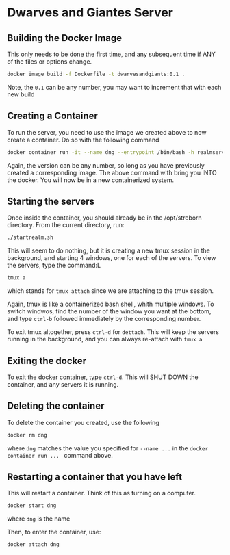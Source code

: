 # Dwarves and Giantes Server

## Building the Docker Image
This only needs to be done the first time, and any subsequent time if ANY of the files or options change.
```sh
docker image build -f Dockerfile -t dwarvesandgiants:0.1 .
```
Note, the `0.1` can be any number, you may want to increment that with each new build

## Creating a Container
To run the server, you need to use the image we created above to now create a container. Do so with the following command 
```sh
docker container run -it --name dng --entrypoint /bin/bash -h realmserver dwarvesandgiants:0.1
```
Again, the version can be any number, so long as you have previously created a corresponding image.
The above command with bring you INTO the docker. You will now be in a new containerized system.


## Starting the servers
Once inside the container, you should already be in the /opt/streborn directory. From the current directory, run:
```sh
./startrealm.sh
```
This will seem to do nothing, but it is creating a new tmux session in the background, and starting 4 windows, one for each of the servers.
To view the servers, type the command:L
```sh
tmux a
```
which stands for `tmux attach` since we are attaching to the tmux session.

Again, tmux is like a containerized bash shell, whith multiple windows. To switch windwos, find the number of the window you want at the bottom, and type `ctrl-b` followed immediately by the corresponding number.

To exit tmux altogether, press `ctrl-d` for `dettach`. This will keep the servers running in the background, and you can always re-attach with `tmux a`

## Exiting the docker
To exit the docker container, type `ctrl-d`. This will SHUT DOWN the container, and any servers it is running.

## Deleting the container
To delete the container you created, use the following 
```sh
docker rm dng
```
where `dng` matches the value you specified for `--name ...` in the `docker container run ... ` command above.

## Restarting a container that you have left
This will restart a container. Think of this as turning on a computer.
```sh
docker start dng
```
where `dng` is the name

Then, to enter the container, use:
```sh
docker attach dng
```


